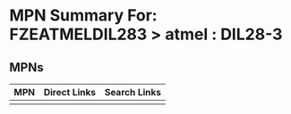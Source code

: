 



# MPN Summary For: FZEATMELDIL283 > atmel : DIL28-3

## MPNs
  

|MPN|Direct Links|Search Links|
| :--- | :--- | :--- |
||||
